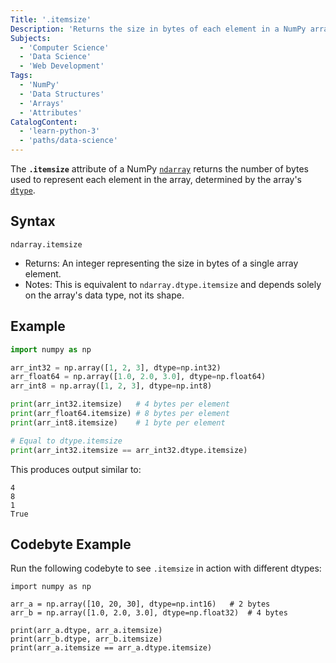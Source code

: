 ```yaml
---
Title: '.itemsize'
Description: 'Returns the size in bytes of each element in a NumPy array.'
Subjects:
  - 'Computer Science'
  - 'Data Science'
  - 'Web Development'
Tags:
  - 'NumPy'
  - 'Data Structures'
  - 'Arrays'
  - 'Attributes'
CatalogContent:
  - 'learn-python-3'
  - 'paths/data-science'
---
```


The **`.itemsize`** attribute of a NumPy [`ndarray`](https://www.codecademy.com/resources/docs/numpy/ndarray) returns the number of bytes used to represent each element in the array, determined by the array's [`dtype`](https://www.codecademy.com/resources/docs/python/types).

## Syntax

```pseudo
ndarray.itemsize
```

- Returns: An integer representing the size in bytes of a single array element.
- Notes: This is equivalent to `ndarray.dtype.itemsize` and depends solely on the array's data type, not its shape.

## Example

```py
import numpy as np

arr_int32 = np.array([1, 2, 3], dtype=np.int32)
arr_float64 = np.array([1.0, 2.0, 3.0], dtype=np.float64)
arr_int8 = np.array([1, 2, 3], dtype=np.int8)

print(arr_int32.itemsize)   # 4 bytes per element
print(arr_float64.itemsize) # 8 bytes per element
print(arr_int8.itemsize)    # 1 byte per element

# Equal to dtype.itemsize
print(arr_int32.itemsize == arr_int32.dtype.itemsize)
```

This produces output similar to:

```shell
4
8
1
True
```

## Codebyte Example

Run the following codebyte to see `.itemsize` in action with different dtypes:

```codebyte/python
import numpy as np

arr_a = np.array([10, 20, 30], dtype=np.int16)   # 2 bytes
arr_b = np.array([1.0, 2.0, 3.0], dtype=np.float32)  # 4 bytes

print(arr_a.dtype, arr_a.itemsize)
print(arr_b.dtype, arr_b.itemsize)
print(arr_a.itemsize == arr_a.dtype.itemsize)
```
